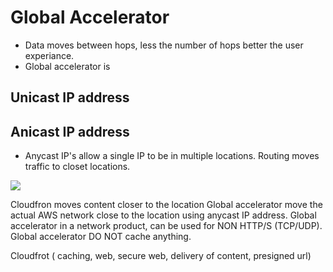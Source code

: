 
# Global Accelerator

* Data moves between hops, less the number of hops better the user experiance.
* Global accelerator is 


## Unicast IP address
## Anicast IP address

* Anycast IP's allow a single IP to be in multiple locations. Routing moves traffic to closet locations. 

![](2021-08-25-07-13-41.png)


Cloudfron moves content closer to the location
Global accelerator move the actual AWS network close to the location using anycast IP address.
Global accelerator in a network product, can be used for NON HTTP/S (TCP/UDP).
Global accelerator DO NOT cache anything.


Cloudfrot ( caching, web, secure web, delivery of content, presigned url)